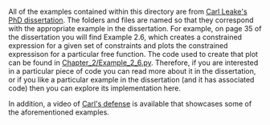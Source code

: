 All of the examples contained within this directory are from [Carl Leake's PhD dissertation](https://www.researchgate.net/publication/351591316_The_Multivariate_Theory_of_Functional_Connections_An_n-Dimensional_Constraint_Embedding_Technique_Applied_to_Partial_Differential_Equations). The folders and files are named so that they correspond with the appropriate example in the dissertation. For example, on page 35 of the dissertation you will find Example 2.6, which creates a constrained expression for a given set of constraints and plots the constrained expressison for a particular free function. The code used to create that plot can be found in [Chapter_2/Example_2_6.py](https://github.com/leakec/tfc/blob/main/examples/Carl_Leake_Dissertation/Chapter_2/Example_2_6.py). Therefore, if you are interested in a particular piece of code you can read more about it in the dissertation, or if you like a particular example in the dissertation (and it has associated code) then you can explore its implementation here.

In addition, a video of [Carl's defense](https://www.youtube.com/watch?v=uisOZVBHA2U) is available that showcases some of the aforementioned examples.
